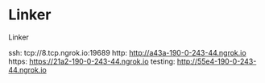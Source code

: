 # Linker
Linker

ssh: tcp://8.tcp.ngrok.io:19689 
http: http://a43a-190-0-243-44.ngrok.io 
https: https://21a2-190-0-243-44.ngrok.io 
testing: http://55e4-190-0-243-44.ngrok.io 